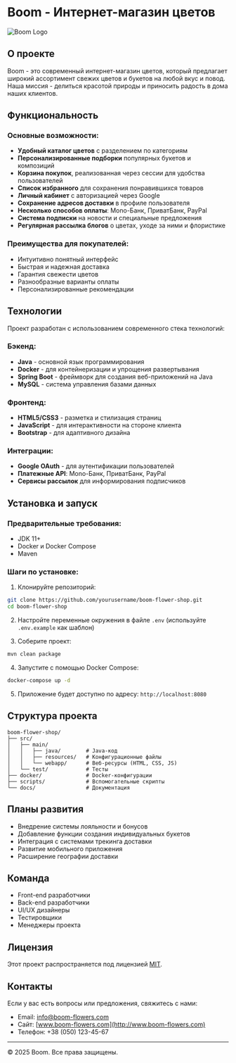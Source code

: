 # Boom - Интернет-магазин цветов

![Boom Logo](https://via.placeholder.com/150)

## О проекте

Boom - это современный интернет-магазин цветов, который предлагает широкий ассортимент свежих цветов и букетов на любой вкус и повод. Наша миссия - делиться красотой природы и приносить радость в дома наших клиентов.

## Функциональность

### Основные возможности:
- **Удобный каталог цветов** с разделением по категориям
- **Персонализированные подборки** популярных букетов и композиций
- **Корзина покупок**, реализованная через сессии для удобства пользователей
- **Список избранного** для сохранения понравившихся товаров
- **Личный кабинет** с авторизацией через Google
- **Сохранение адресов доставки** в профиле пользователя
- **Несколько способов оплаты**: Mono-Банк, ПриватБанк, PayPal
- **Система подписки** на новости и специальные предложения
- **Регулярная рассылка блогов** о цветах, уходе за ними и флористике

### Преимущества для покупателей:
- Интуитивно понятный интерфейс
- Быстрая и надежная доставка
- Гарантия свежести цветов
- Разнообразные варианты оплаты
- Персонализированные рекомендации

## Технологии

Проект разработан с использованием современного стека технологий:

### Бэкенд:
- **Java** - основной язык программирования
- **Docker** - для контейнеризации и упрощения развертывания
- **Spring Boot** - фреймворк для создания веб-приложений на Java
- **MySQL** - система управления базами данных

### Фронтенд:
- **HTML5/CSS3** - разметка и стилизация страниц
- **JavaScript** - для интерактивности на стороне клиента
- **Bootstrap** - для адаптивного дизайна

### Интеграции:
- **Google OAuth** - для аутентификации пользователей
- **Платежные API**: Mono-Банк, ПриватБанк, PayPal
- **Сервисы рассылок** для информирования подписчиков

## Установка и запуск

### Предварительные требования:
- JDK 11+
- Docker и Docker Compose
- Maven

### Шаги по установке:

1. Клонируйте репозиторий:
```bash
git clone https://github.com/yourusername/boom-flower-shop.git
cd boom-flower-shop
```

2. Настройте переменные окружения в файле `.env` (используйте `.env.example` как шаблон)

3. Соберите проект:
```bash
mvn clean package
```

4. Запустите с помощью Docker Compose:
```bash
docker-compose up -d
```

5. Приложение будет доступно по адресу: `http://localhost:8080`

## Структура проекта

```
boom-flower-shop/
├── src/
│   ├── main/
│   │   ├── java/        # Java-код
│   │   ├── resources/   # Конфигурационные файлы
│   │   └── webapp/      # Веб-ресурсы (HTML, CSS, JS)
│   └── test/            # Тесты
├── docker/              # Docker-конфигурации
├── scripts/             # Вспомогательные скрипты
└── docs/                # Документация
```

## Планы развития

- Внедрение системы лояльности и бонусов
- Добавление функции создания индивидуальных букетов
- Интеграция с системами трекинга доставки
- Развитие мобильного приложения
- Расширение географии доставки

## Команда

- Front-end разработчики
- Back-end разработчики
- UI/UX дизайнеры
- Тестировщики
- Менеджеры проекта

## Лицензия

Этот проект распространяется под лицензией [MIT](LICENSE).

## Контакты

Если у вас есть вопросы или предложения, свяжитесь с нами:

- Email: info@boom-flowers.com
- Сайт: [www.boom-flowers.com](http://www.boom-flowers.com)
- Телефон: +38 (050) 123-45-67

---

© 2025 Boom. Все права защищены.
